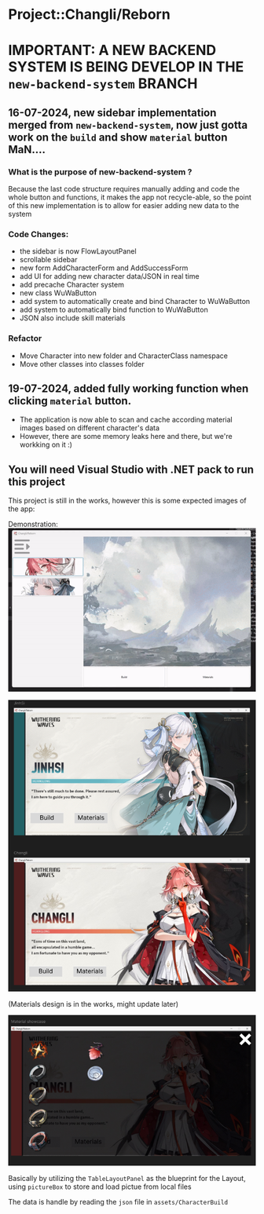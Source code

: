# Project::Changli/Reborn
# IMPORTANT: A NEW BACKEND SYSTEM IS BEING DEVELOP IN THE `new-backend-system` BRANCH

## 16-07-2024, new sidebar implementation merged from `new-backend-system`, now just gotta work on the `build` and show `material` button MaN....
### What is the purpose of new-backend-system ?
Because the last code structure requires manually adding and code the whole button and functions, it makes the app not recycle-able, so the point of this new implementation is to allow for easier adding new data to the system

### Code Changes:
- the sidebar is now FlowLayoutPanel
- scrollable sidebar
- new form AddCharacterForm and AddSuccessForm
- add UI for adding new character data/JSON in real time
- add precache Character system
- new class WuWaButton
- add system to automatically create and bind Character to WuWaButton
- add system to automatically bind function to WuWaButton
- JSON also include skill materials

### Refactor
- Move Character into new folder and CharacterClass namespace
- Move other classes into classes folder

## 19-07-2024, added fully working function when clicking `material` button.
- The application is now able to scan and cache according material images based on different character's data
- However, there are some memory leaks here and there, but we're workking on it :)

## You will need Visual Studio with .NET pack to run this project
This project is still in the works, however this is some expected images of the app:

Demonstration:
![](ForReadme/demonstration.gif)

![Image](ForReadme/ChoosingCharacter.png)

(Materials design is in the works, might update later)

![Image](ForReadme/Materials.png)

Basically by utilizing the `TableLayoutPanel` as the blueprint for the Layout, using `pictureBox` to store and load pictue from local files

The data is handle by reading the `json` file in `assets/CharacterBuild`
